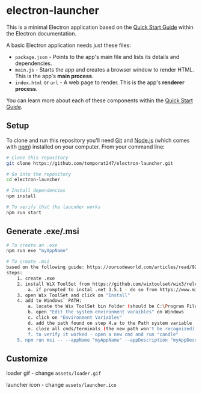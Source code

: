 # electron-launcher

This is a minimal Electron application based on the [Quick Start Guide](https://electronjs.org/docs/tutorial/quick-start) within the Electron documentation.

A basic Electron application needs just these files:

- `package.json` - Points to the app's main file and lists its details and dependencies.
- `main.js` - Starts the app and creates a browser window to render HTML. This is the app's **main process**.
- `index.html` or `url` - A web page to render. This is the app's **renderer process**.

You can learn more about each of these components within the [Quick Start Guide](https://electronjs.org/docs/tutorial/quick-start).

## Setup

To clone and run this repository you'll need [Git](https://git-scm.com) and [Node.js](https://nodejs.org/en/download/) (which comes with [npm](http://npmjs.com)) installed on your computer. From your command line:

```bash
# Clone this repository
git clone https://github.com/tomporat247/electron-launcher.git

# Go into the repository
cd electron-launcher

# Install dependencies
npm install

# To verify that the laucnher works
npm run start
```

## Generate .exe/.msi

```bash
# To create an .exe
npm run exe "myAppName"

# To create .msi
based on the following guide: https://ourcodeworld.com/articles/read/927/how-to-create-a-msi-installer-in-windows-for-an-electron-framework-application
steps:
    1. create .exe
    2. install WiX ToolSet from https://github.com/wixtoolset/wix3/releases (.exe file)
        a. if prompted to instal .net 3.5.1 - do so from https://www.microsoft.com/en-us/download/details.aspx?id=22
    3. open Wix ToolSet and click on "Install"
    4. add to Windows` PATH:
        a. locate the Wix ToolSet bin folder (should be C:\Program Files (x86)\WiX Toolset v3.11\bin)
        b. open "Edit the system environment varaibles" on Windows
        c. click on "Environment Variables"
        d. add the path found on step 4.a to the Path system variable
        e. close all cmds/terminals (the new path won't be recognized)
        f. to verify it worked - open a new cmd and run "candle"
    5. npm run msi -- --appName "myAppName" --appDescription "myAppDescription" --appManufacturer "myTeam" --appVersion "appVersion"
```

## Customize
loader gif - change `assets/loader.gif`

launcher icon - change `assets/launcher.ico`
